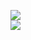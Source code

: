 [![](https://img.shields.io/badge/Made%20With-Github%20Spray-lightgrey.svg?style=for-the-badge&logo=github)](https://github.com/Annihil/github-spray#9818)  
[![](https://i.imgur.com/2DrTn0Z.gif)](https://github.com/Annihil/github-spray)